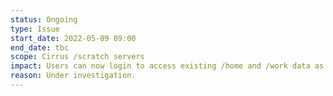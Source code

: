 ```yaml
---
status: Ongoing
type: Issue
start_date: 2022-05-09 09:00
end_date: tbc
scope: Cirrus /scratch servers
impact: Users can now login to access existing /home and /work data as /scratch is unmounted from login3. Modules cannot be loaded, and new jobs will not run correctly. 
reason: Under investigation.
---
```

